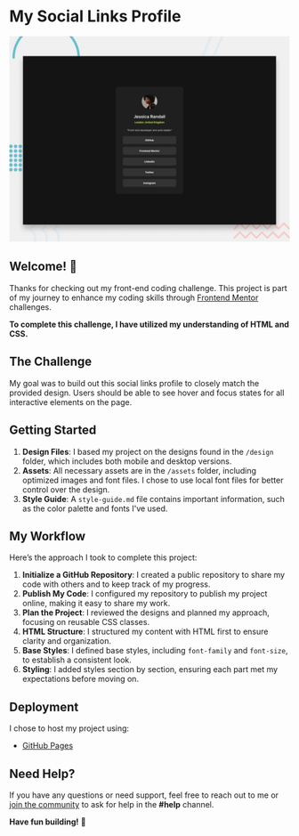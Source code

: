 # My Social Links Profile

![Design preview for my Social Links Profile](./preview.jpg)

## Welcome! 👋

Thanks for checking out my front-end coding challenge. This project is part of my journey to enhance my coding skills through [Frontend Mentor](https://www.frontendmentor.io) challenges.

**To complete this challenge, I have utilized my understanding of HTML and CSS.**

## The Challenge

My goal was to build out this social links profile to closely match the provided design. Users should be able to see hover and focus states for all interactive elements on the page.

## Getting Started

1. **Design Files**: I based my project on the designs found in the `/design` folder, which includes both mobile and desktop versions.
2. **Assets**: All necessary assets are in the `/assets` folder, including optimized images and font files. I chose to use local font files for better control over the design.
3. **Style Guide**: A `style-guide.md` file contains important information, such as the color palette and fonts I've used.

## My Workflow

Here’s the approach I took to complete this project:

1. **Initialize a GitHub Repository**: I created a public repository to share my code with others and to keep track of my progress.
2. **Publish My Code**: I configured my repository to publish my project online, making it easy to share my work.
3. **Plan the Project**: I reviewed the designs and planned my approach, focusing on reusable CSS classes.
4. **HTML Structure**: I structured my content with HTML first to ensure clarity and organization.
5. **Base Styles**: I defined base styles, including `font-family` and `font-size`, to establish a consistent look.
6. **Styling**: I added styles section by section, ensuring each part met my expectations before moving on.

## Deployment

I chose to host my project using:

- [GitHub Pages](https://pages.github.com/)

## Need Help?

If you have any questions or need support, feel free to reach out to me or [join the community](https://www.frontendmentor.io/community) to ask for help in the **#help** channel.


**Have fun building!** 🚀
